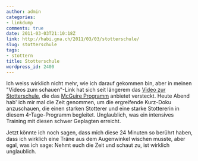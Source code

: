 ```yaml
---
author: admin
categories:
- linkdump
comments: true
date: 2011-03-03T21:10:18Z
link: http://habi.gna.ch/2011/03/03/stotterschule/
slug: stotterschule
tags:
- stottern
title: Stotterschule
wordpress_id: 2400
---
```


Ich weiss wirklich nicht mehr, wie ich darauf gekommen bin, aber in meinen "Videos zum schauen"-Link hat sich seit längerem das [Video zur Stotterschule](http://www.marchism.org/2010/09/25/stutterstirred/), die das [McGuire Programm](http://www.mcguireprogramme.com/) anbietet versteckt. Heute Abend hab' ich mir mal die Zeit genommen, um die ergreifende Kurz-Doku anzuschauen, die einen starken Stotterer und eine starke Stottererin in diesem 4-Tage-Programm begleitet. Unglaublich, was ein intensives Training mit diesen schwer Geplagten erreicht.







Jetzt könnte ich noch sagen, dass mich diese 24 Minuten so berührt haben, dass ich wirklich eine Träne aus dem Augenwinkel wischen musste, aber egal, was ich sage: Nehmt euch die Zeit und schaut zu, ist wirklich unglaublich.
